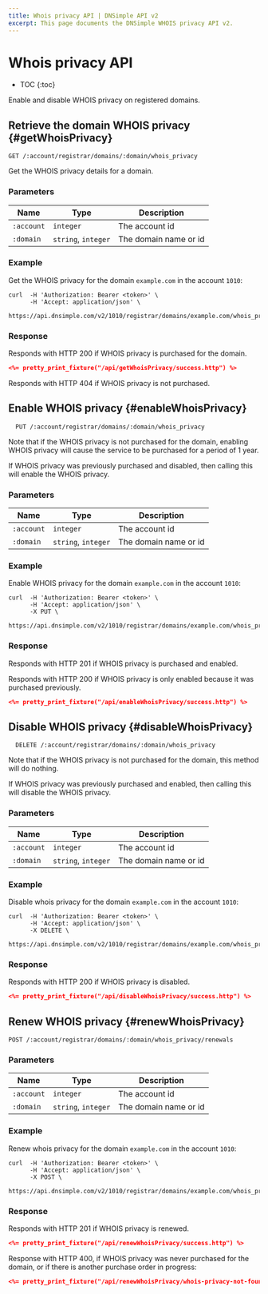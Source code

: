 ```yaml
---
title: Whois privacy API | DNSimple API v2
excerpt: This page documents the DNSimple WHOIS privacy API v2.
---
```


# Whois privacy API

* TOC
{:toc}

Enable and disable WHOIS privacy on registered domains.


## Retrieve the domain WHOIS privacy {#getWhoisPrivacy}

    GET /:account/registrar/domains/:domain/whois_privacy

Get the WHOIS privacy details for a domain.

### Parameters

Name | Type | Description
-----|------|------------
`:account` | `integer` | The account id
`:domain` | `string`, `integer` | The domain name or id

### Example

Get the WHOIS privacy for the domain `example.com` in the account `1010`:

    curl  -H 'Authorization: Bearer <token>' \
          -H 'Accept: application/json' \
          https://api.dnsimple.com/v2/1010/registrar/domains/example.com/whois_privacy

### Response

Responds with HTTP 200 if WHOIS privacy is purchased for the domain.

~~~json
<%= pretty_print_fixture("/api/getWhoisPrivacy/success.http") %>
~~~

Responds with HTTP 404 if WHOIS privacy is not purchased.

## Enable WHOIS privacy {#enableWhoisPrivacy}

      PUT /:account/registrar/domains/:domain/whois_privacy

Note that if the WHOIS privacy is not purchased for the domain, enabling WHOIS
privacy will cause the service to be purchased for a period of 1 year.

If WHOIS privacy was previously purchased and disabled, then calling this will
enable the WHOIS privacy.

### Parameters

Name | Type | Description
-----|------|------------
`:account` | `integer` | The account id
`:domain` | `string`, `integer` | The domain name or id

### Example

Enable WHOIS privacy for the domain `example.com` in the account `1010`:

    curl  -H 'Authorization: Bearer <token>' \
          -H 'Accept: application/json' \
          -X PUT \
          https://api.dnsimple.com/v2/1010/registrar/domains/example.com/whois_privacy

### Response

Responds with HTTP 201 if WHOIS privacy is purchased and enabled.

Responds with HTTP 200 if WHOIS privacy is only enabled because it was purchased previously.

~~~json
<%= pretty_print_fixture("/api/enableWhoisPrivacy/success.http") %>
~~~

## Disable WHOIS privacy {#disableWhoisPrivacy}

      DELETE /:account/registrar/domains/:domain/whois_privacy

Note that if the WHOIS privacy is not purchased for the domain, this method will
do nothing.

If WHOIS privacy was previously purchased and enabled, then calling this will
disable the WHOIS privacy.

### Parameters

Name | Type | Description
-----|------|------------
`:account` | `integer` | The account id
`:domain` | `string`, `integer` | The domain name or id

### Example

Disable whois privacy for the domain `example.com` in the account `1010`:

    curl  -H 'Authorization: Bearer <token>' \
          -H 'Accept: application/json' \
          -X DELETE \
          https://api.dnsimple.com/v2/1010/registrar/domains/example.com/whois_privacy

### Response

Responds with HTTP 200 if WHOIS privacy is disabled.

~~~json
<%= pretty_print_fixture("/api/disableWhoisPrivacy/success.http") %>
~~~

## Renew WHOIS privacy {#renewWhoisPrivacy}

~~~
POST /:account/registrar/domains/:domain/whois_privacy/renewals
~~~

### Parameters

Name | Type | Description
-----|------|------------
`:account` | `integer` | The account id
`:domain` | `string`, `integer` | The domain name or id

### Example

Renew whois privacy for the domain `example.com` in the account `1010`:

    curl  -H 'Authorization: Bearer <token>' \
          -H 'Accept: application/json' \
          -X POST \
          https://api.dnsimple.com/v2/1010/registrar/domains/example.com/whois_privacy/renewals

### Response

Responds with HTTP 201 if WHOIS privacy is renewed.

~~~json
<%= pretty_print_fixture("/api/renewWhoisPrivacy/success.http") %>
~~~

Response with HTTP 400, if WHOIS privacy was never purchased for the domain, or if there is another purchase order in progress:

~~~json
<%= pretty_print_fixture("/api/renewWhoisPrivacy/whois-privacy-not-found.http") %>
~~~
